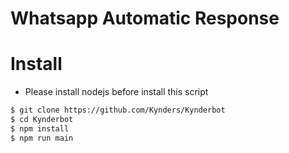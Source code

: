 # Whatsapp Automatic Response

# Install
* Please install nodejs before install this script
```bash
$ git clone https://github.com/Kynders/Kynderbot
$ cd Kynderbot
$ npm install
$ npm run main
```
